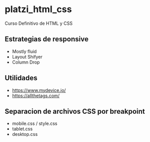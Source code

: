 # platzi_html_css
Curso Definitivo de HTML y CSS


## Estrategias de responsive

- Mostly fluid
- Layout Shifyer
- Column Drop


## Utilidades

- https://www.mydevice.io/
- https://allthetags.com/ 
## Separacion de archivos CSS por breakpoint
- mobile.css / style.css
- tablet.css
- desktop.css